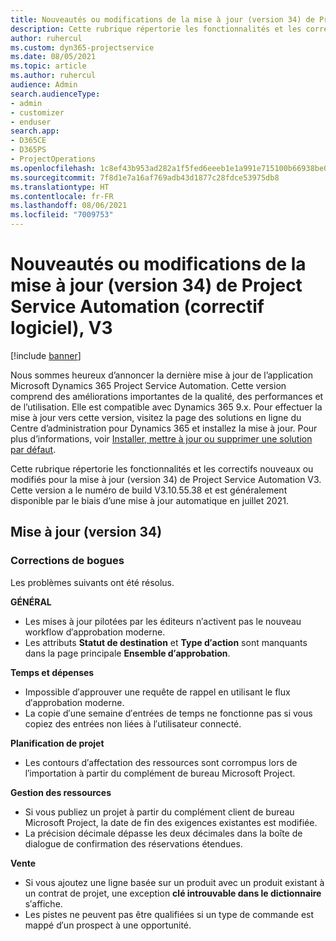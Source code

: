 ```yaml
---
title: Nouveautés ou modifications de la mise à jour (version 34) de Project Service Automation (correctif logiciel), V3
description: Cette rubrique répertorie les fonctionnalités et les correctifs disponibles pour la mise à jour (version 34) de Project Service Automation, V3.
author: ruhercul
ms.custom: dyn365-projectservice
ms.date: 08/05/2021
ms.topic: article
ms.author: ruhercul
audience: Admin
search.audienceType:
- admin
- customizer
- enduser
search.app:
- D365CE
- D365PS
- ProjectOperations
ms.openlocfilehash: 1c8ef43b953ad282a1f5fed6eeeb1e1a991e715100b66938be03b5b5f3da575e
ms.sourcegitcommit: 7f8d1e7a16af769adb43d1877c28fdce53975db8
ms.translationtype: HT
ms.contentlocale: fr-FR
ms.lasthandoff: 08/06/2021
ms.locfileid: "7009753"
---
```

# <a name="whats-new-or-changed-in-project-service-automation-update-release-34-v3"></a>Nouveautés ou modifications de la mise à jour (version 34) de Project Service Automation (correctif logiciel), V3

[!include [banner](../includes/psa-now-project-operations.md)]

Nous sommes heureux d’annoncer la dernière mise à jour de l’application Microsoft Dynamics 365 Project Service Automation. Cette version comprend des améliorations importantes de la qualité, des performances et de l’utilisation. Elle est compatible avec Dynamics 365 9.x. Pour effectuer la mise à jour vers cette version, visitez la page des solutions en ligne du Centre d’administration pour Dynamics 365 et installez la mise à jour. Pour plus d’informations, voir [Installer, mettre à jour ou supprimer une solution par défaut](/power-platform/admin/install-remove-preferred-solution).

Cette rubrique répertorie les fonctionnalités et les correctifs nouveaux ou modifiés pour la mise à jour (version 34) de Project Service Automation V3. Cette version a le numéro de build V3.10.55.38 et est généralement disponible par le biais d’une mise à jour automatique en juillet 2021.

## <a name="update-release-34"></a>Mise à jour (version 34)

### <a name="bug-fixes"></a>Corrections de bogues
Les problèmes suivants ont été résolus.

**GÉNÉRAL**

- Les mises à jour pilotées par les éditeurs n′activent pas le nouveau workflow d′approbation moderne.
- Les attributs **Statut de destination** et **Type d′action** sont manquants dans la page principale **Ensemble d′approbation**.

**Temps et dépenses**

- Impossible d′approuver une requête de rappel en utilisant le flux d′approbation moderne.
- La copie d′une semaine d′entrées de temps ne fonctionne pas si vous copiez des entrées non liées à l′utilisateur connecté.

**Planification de projet**

- Les contours d′affectation des ressources sont corrompus lors de l′importation à partir du complément de bureau Microsoft Project.

**Gestion des ressources**

- Si vous publiez un projet à partir du complément client de bureau Microsoft Project, la date de fin des exigences existantes est modifiée.
- La précision décimale dépasse les deux décimales dans la boîte de dialogue de confirmation des réservations étendues.

**Vente**

- Si vous ajoutez une ligne basée sur un produit avec un produit existant à un contrat de projet, une exception **clé introuvable dans le dictionnaire** s′affiche.
- Les pistes ne peuvent pas être qualifiées si un type de commande est mappé d′un prospect à une opportunité.
